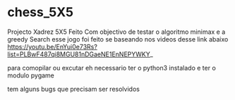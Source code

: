# chess_5X5
Projecto Xadrez 5X5
Feito Com objectivo de testar o algoritmo minimax e a greedy Search esse jogo
foi feito se baseando nos videos desse link abaixo
https://youtu.be/EnYui0e73Rs?list=PLBwF487qi8MGU81nDGaeNE1EnNEPYWKY_

para comopilar ou excutar eh necessario ter o python3 instalado e ter o modulo pygame

tem alguns bugs que precisam ser resolvidos 
